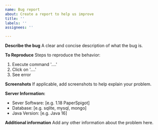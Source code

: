 ```yaml
---
name: Bug report
about: Create a report to help us improve
title: ''
labels: ''
assignees: ''

---
```


**Describe the bug**
A clear and concise description of what the bug is.

**To Reproduce**
Steps to reproduce the behavior:
1. Execute command '....'
2. Click on '....'
3. See error

**Screenshots**
If applicable, add screenshots to help explain your problem.

**Server Information:**
 - Sever Software: [e.g. 1.18 PaperSpigot]
 - Database: [e.g. sqlite, mysql, mongo]
 - Java Version: [e.g. Java 16]

**Additional information**
Add any other information about the problem here.

